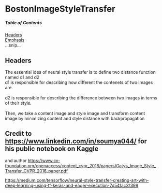 # BostonImageStyleTransfer

##### Table of Contents  
[Headers](#headers)  
[Emphasis](#emphasis)  
...snip...    
<a name="headers"/>
## Headers
The essential idea of neural style transfer is to define two distance function named d1 and d2
<br>d1 is responsible for describing how different the contenets of two images are. </br>
<br>d2 is responsible for describing the difference between two images in terms of their style.</br>
<br>Then, we take a content image and style image and transform content image by minimizing content and style distance with backpropagation</br>



## Credit to https://www.linkedin.com/in/soumya044/ for his public notebook on Kaggle
and author https://www.cv-foundation.org/openaccess/content_cvpr_2016/papers/Gatys_Image_Style_Transfer_CVPR_2016_paper.pdf

https://medium.com/tensorflow/neural-style-transfer-creating-art-with-deep-learning-using-tf-keras-and-eager-execution-7d541ac31398
